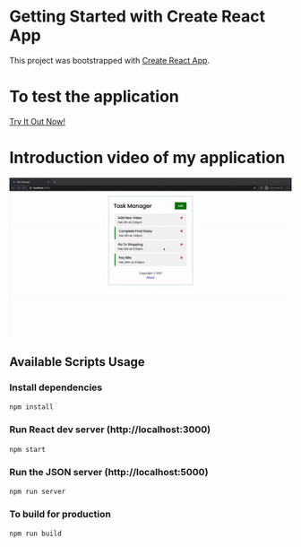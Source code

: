 # Getting Started with Create React App

This project was bootstrapped with [Create React App](https://github.com/facebook/create-react-app).

# To test the application
[Try It Out Now!](https://static-task-manager-react.netlify.app/)

# Introduction video of my application

<a href="https://static-task-manager-react.netlify.app/"><img src="./gif/Task-Manager.gif" title="Search-Users-GitHub-REST-API-gif"></a>


## Available Scripts Usage

### Install dependencies

```
npm install
```

### Run React dev server (http://localhost:3000)

```
npm start
```

### Run the JSON server (http://localhost:5000)

```
npm run server
```

### To build for production

```
npm run build
```
